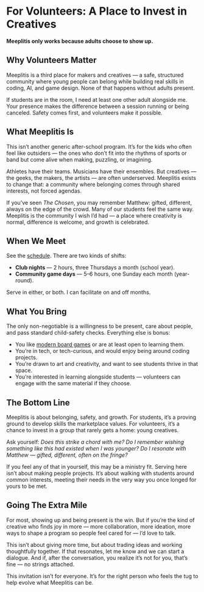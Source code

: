 # For Volunteers: A Place to Invest in Creatives

**Meeplitis only works because adults choose to show up.**

## Why Volunteers Matter

Meeplitis is a third place for makers and creatives — a safe, structured community where young people can belong while building real skills in coding, AI, and game design. None of that happens without adults present.

If students are in the room, I need at least one other adult alongside me. Your presence makes the difference between a session running or being canceled. Safety comes first, and volunteers make it possible.

## What Meeplitis Is

This isn’t another generic after-school program. It’s for the kids who often feel like outsiders — the ones who don’t fit into the rhythms of sports or band but come alive when making, puzzling, or imagining.

Athletes have their teams. Musicians have their ensembles. But creatives — the geeks, the makers, the artists — are often underserved. Meeplitis exists to change that: a community where belonging comes through shared interests, not forced agendas.

If you’ve seen *The Chosen*, you may remember Matthew: gifted, different, always on the edge of the crowd. Many of our students feel the same way. Meeplitis is the community I wish I’d had — a place where creativity is normal, difference is welcome, and growth is celebrated.

## When We Meet

See the [schedule](rhythm.md). There are two kinds of shifts:

* **Club nights** — 2 hours, three Thursdays a month (school year).
* **Community game days** — 5–6 hours, one Sunday each month (year-round).

Serve in either, or both.  I can facilitate on and off months.

## What You Bring

The only non-negotiable is a willingness to be present, care about people, and pass standard child-safety checks. Everything else is bonus:

* You like [modern board games](https://whiletruelearnplay.com/introduction-board-gaming/) or are at least open to learning them.
* You’re in tech, or tech-curious, and would enjoy being around coding projects.
* You’re drawn to art and creativity, and want to see students thrive in that space.
* You’re interested in learning alongside students — volunteers can engage with the same material if they choose.

## The Bottom Line

Meeplitis is about belonging, safety, and growth. For students, it’s a proving ground to develop skills the marketplace values. For volunteers, it’s a chance to invest in a group that rarely gets a home: young creatives.

Ask yourself: *Does this strike a chord with me? Do I remember wishing something like this had existed when I was younger? Do I resonate with Matthew — gifted, different, often on the fringe?*

If you feel any of that in yourself, this may be a ministry fit. Serving here isn’t about making people projects. It’s about walking with students around common interests, meeting their needs in the very way you once longed for yours to be met.

## Going The Extra Mile

For most, showing up and being present is the win. But if you’re the kind of creative who finds joy in more — more collaboration, more ideation, more ways to shape a program so people feel cared for — I’d love to talk.

This isn’t about giving more time, but about trading ideas and working thoughtfully together. If that resonates, let me know and we can start a dialogue. And if, after the conversation, you realize it’s not for you, that’s fine — no strings attached.

This invitation isn’t for everyone. It’s for the right person who feels the tug to help evolve what Meeplitis can be.
